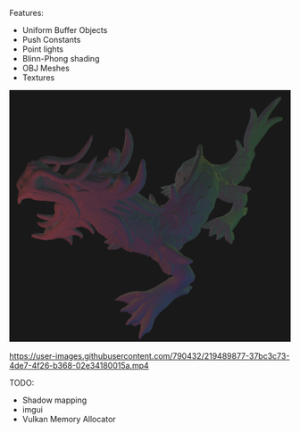 Features:
* Uniform Buffer Objects
* Push Constants
* Point lights
* Blinn-Phong shading
* OBJ Meshes
* Textures

[<img src="https://raw.githubusercontent.com/azer89/SimpleVulkanEngine/main/Results/dragon.png">](https://raw.githubusercontent.com/azer89/SimpleVulkanEngine/main/Results/dragon.png)

https://user-images.githubusercontent.com/790432/219489877-37bc3c73-4de7-4f26-b368-02e34180015a.mp4

TODO:
* Shadow mapping
* imgui
* Vulkan Memory Allocator
